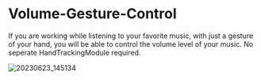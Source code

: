 # Volume-Gesture-Control
If you are working while listening to your favorite music, with just a gesture of your hand, you will be able to control the volume level of your music. No seperate HandTrackingModule required.


![20230623_145134](https://github.com/zadkiel05/Volume-Gesture-Control/assets/136728698/17b72f3e-69fc-4dcd-a1a8-f9738c1f481b)

